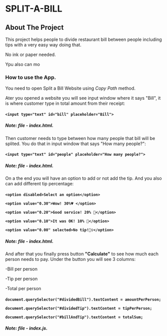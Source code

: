 <!-- NAME OF THE PROJECT -->
# SPLIT-A-BILL

 <!-- ABOUT THE PROJECT -->
   ## About The Project

This project helps people to divide restaurant bill between people including tips with a very easy way doing that.

No ink or paper needed.

Ypu also can mo

### How to use the App.

You need to open Split a Bill Website using *Copy Path* method. 

Ater you opened a website you will see input window where it says "Bill", it is where customer type in total amount from their receipt:

####
 **```
     <input type="text" id="bill" placeholder="Bill">
     ```**

   ##### **Note: file - index.html.**

   Then customer needs to type between how many people that bill will be splited. You do that in input window that says "How many people?":

  ####
  **```
       <input type="text" id="people" placeholder="How many people?">
       ```**

   ##### **Note: file - index.html.**

   On a the end you will have an option to add or not add the tip. And you also can add different tip percentage:

   ####
   **```
             <option disabled>Select an option</option>
          ```**

   **```
              <option value="0.30">Wow! 30%💗 </option>
              ```**

   **```
              <option value="0.20">Good service! 20% 💙</option>
               ```**

   **```
              <option value="0.10">It was OK! 10% 🙂</option>
              ```**

   **```
              <option value="0.00" selected>No tip!🙅‍♀️</option>
              ```**

   ##### **Note: file - index.html.**

   And after that you finally press button **"Calculate"** to see how much each person needs to pay. Under the button you will see 3 columns: 

   -Bill per person

   -Tip per person

   -Total per person

   ####
   **```
       document.querySelector("#dividedBill").textContent = amountPerPerson;
       ```**
       
   **```
       document.querySelector("#dividedTip").textContent = tipPerPerson;
        ```**

   **```
        document.querySelector("#billAndTip").textContent = totalSum;
        ```**
  
##### **Note: file - index.js.**
   
   
   

